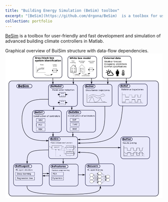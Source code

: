 ```yaml
---
title: "Building Energy Simulation (BeSim) toolbox"
excerpt: "[BeSim](https://github.com/drgona/BeSim)  is a toolbox for user-friendly and fast development and simulation of advanced building climate controllers in Matlab. <br/><img src='/images/BeSim_structure2.png'>"
collection: portfolio
---
```


[BeSim](https://github.com/drgona/BeSim) is a toolbox for user-friendly and fast development and simulation of advanced building climate controllers in Matlab.

Graphical overview of BuiSim structure with data-flow dependencies.
<img src='/images/BeSim_structure2.png'>
